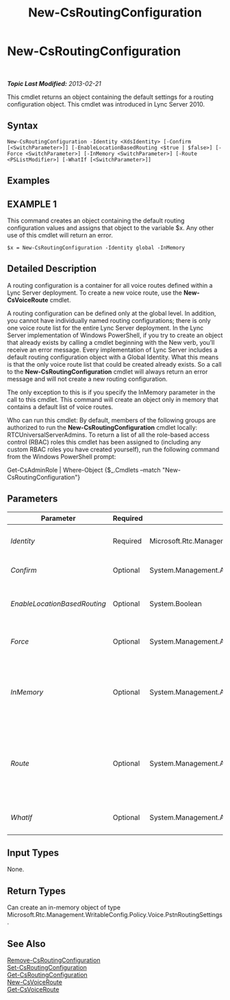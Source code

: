 ﻿---
title: New-CsRoutingConfiguration
TOCTitle: New-CsRoutingConfiguration
ms:assetid: ead67e35-b145-4041-ba3e-4b26c47cce1d
ms:mtpsurl: https://technet.microsoft.com/en-us/library/Gg399056(v=OCS.15)
ms:contentKeyID: 48185676
ms.date: 07/23/2014
mtps_version: v=OCS.15
---

<div data-xmlns="http://www.w3.org/1999/xhtml">

<div class="topic" data-xmlns="http://www.w3.org/1999/xhtml" data-msxsl="urn:schemas-microsoft-com:xslt" data-cs="http://msdn.microsoft.com/en-us/">

<div data-asp="http://msdn2.microsoft.com/asp">

# New-CsRoutingConfiguration

</div>

<div id="mainSection">

<div id="mainBody">

<span> </span>

_**Topic Last Modified:** 2013-02-21_

This cmdlet returns an object containing the default settings for a routing configuration object. This cmdlet was introduced in Lync Server 2010.

<div>

## Syntax

    New-CsRoutingConfiguration -Identity <XdsIdentity> [-Confirm [<SwitchParameter>]] [-EnableLocationBasedRouting <$true | $false>] [-Force <SwitchParameter>] [-InMemory <SwitchParameter>] [-Route <PSListModifier>] [-WhatIf [<SwitchParameter>]]

</div>

<div>

## Examples

<div>

## EXAMPLE 1

This command creates an object containing the default routing configuration values and assigns that object to the variable $x. Any other use of this cmdlet will return an error.

    $x = New-CsRoutingConfiguration -Identity global -InMemory

</div>

</div>

<div>

## Detailed Description

A routing configuration is a container for all voice routes defined within a Lync Server deployment. To create a new voice route, use the **New-CsVoiceRoute** cmdlet.

A routing configuration can be defined only at the global level. In addition, you cannot have individually named routing configurations; there is only one voice route list for the entire Lync Server deployment. In the Lync Server implementation of Windows PowerShell, if you try to create an object that already exists by calling a cmdlet beginning with the New verb, you’ll receive an error message. Every implementation of Lync Server includes a default routing configuration object with a Global Identity. What this means is that the only voice route list that could be created already exists. So a call to the **New-CsRoutingConfiguration** cmdlet will always return an error message and will not create a new routing configuration.

The only exception to this is if you specify the InMemory parameter in the call to this cmdlet. This command will create an object only in memory that contains a default list of voice routes.

Who can run this cmdlet: By default, members of the following groups are authorized to run the **New-CsRoutingConfiguration** cmdlet locally: RTCUniversalServerAdmins. To return a list of all the role-based access control (RBAC) roles this cmdlet has been assigned to (including any custom RBAC roles you have created yourself), run the following command from the Windows PowerShell prompt:

Get-CsAdminRole | Where-Object {$\_.Cmdlets –match "New-CsRoutingConfiguration"}

</div>

<div>

## Parameters


<table>
<colgroup>
<col style="width: 25%" />
<col style="width: 25%" />
<col style="width: 25%" />
<col style="width: 25%" />
</colgroup>
<thead>
<tr class="header">
<th>Parameter</th>
<th>Required</th>
<th>Type</th>
<th>Description</th>
</tr>
</thead>
<tbody>
<tr class="odd">
<td><p><em>Identity</em></p></td>
<td><p>Required</p></td>
<td><p>Microsoft.Rtc.Management.Xds.XdsIdentity</p></td>
<td><p>The scope of the routing configuration. This value must be Global.</p></td>
</tr>
<tr class="even">
<td><p><em>Confirm</em></p></td>
<td><p>Optional</p></td>
<td><p>System.Management.Automation.SwitchParameter</p></td>
<td><p>Prompts you for confirmation before executing the command.</p></td>
</tr>
<tr class="odd">
<td><p><em>EnableLocationBasedRouting</em></p></td>
<td><p>Optional</p></td>
<td><p>System.Boolean</p></td>
<td><p>When set to True, voice routing will be managed by taking into account the location of both the user placing the call and the user receiving the call. The default value is False.</p></td>
</tr>
<tr class="even">
<td><p><em>Force</em></p></td>
<td><p>Optional</p></td>
<td><p>System.Management.Automation.SwitchParameter</p></td>
<td><p>Suppresses any confirmation prompts that would otherwise be displayed before making changes.</p></td>
</tr>
<tr class="odd">
<td><p><em>InMemory</em></p></td>
<td><p>Optional</p></td>
<td><p>System.Management.Automation.SwitchParameter</p></td>
<td><p>Creates an object reference without actually committing the object as a permanent change. If you assign the output of this cmdlet called with this parameter to a variable, you can make changes to the properties of the object reference and then commit those changes by calling this cmdlet’s matching Set- cmdlet.</p></td>
</tr>
<tr class="even">
<td><p><em>Route</em></p></td>
<td><p>Optional</p></td>
<td><p>System.Management.Automation.PSListModifier</p></td>
<td><p>A list of all voice routes (Microsoft.Rtc.Management.WritableConfig.Policy.Voice.Route objects) defined for the Lync Server deployment.</p>
<p>You can create voice route objects by using the <strong>New-CsVoiceRoute</strong> cmdlet. That is the recommended way of adding voice routes to this list.</p></td>
</tr>
<tr class="odd">
<td><p><em>WhatIf</em></p></td>
<td><p>Optional</p></td>
<td><p>System.Management.Automation.SwitchParameter</p></td>
<td><p>Describes what would happen if you executed the command without actually executing the command.</p></td>
</tr>
</tbody>
</table>


</div>

<div>

## Input Types

None.

</div>

<div>

## Return Types

Can create an in-memory object of type Microsoft.Rtc.Management.WritableConfig.Policy.Voice.PstnRoutingSettings.

</div>

<div>

## See Also


[Remove-CsRoutingConfiguration](remove-csroutingconfiguration.md)  
[Set-CsRoutingConfiguration](set-csroutingconfiguration.md)  
[Get-CsRoutingConfiguration](get-csroutingconfiguration.md)  
[New-CsVoiceRoute](new-csvoiceroute.md)  
[Get-CsVoiceRoute](get-csvoiceroute.md)  
  

</div>

</div>

<span> </span>

</div>

</div>

</div>

